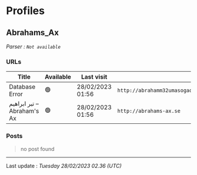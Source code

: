 # Profiles

## **Abrahams_Ax**


_Parser : `Not available`_

### URLs
| Title | Available | Last visit | fqdn | Screenshot 
|---|---|---|---|---|
| Database Error | 🟢 | 28/02/2023 01:56 | `http://abrahamm32umasogaqojib3ey2w2nwoafffrguq43tsyke4s3fz3w4yd.onion` | <a href="https://www.ransomware.live/screenshots/abrahamm32umasogaqojib3ey2w2nwoafffrguq43tsyke4s3fz3w4yd-onion.png" target=_blank>📸</a> | 
| تبر ابراهیم – Abraham's Ax | 🟢 | 28/02/2023 01:56 | `http://abrahams-ax.se` | <a href="https://www.ransomware.live/screenshots/abrahams-ax-se.png" target=_blank>📸</a> | 

### Posts

> no post found


 --- 


Last update : _Tuesday 28/02/2023 02.36 (UTC)_
